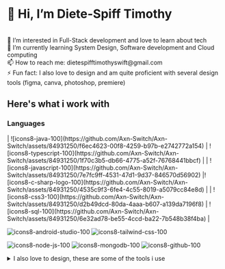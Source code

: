 <h1>👋 Hi, I’m Diete-Spiff Timothy</h1> <br>
👀 I’m interested in Full-Stack development and love to learn about tech <br>
🌱 I’m currently learning System Design, Software development and Cloud computing<br>
📫 How to reach me: dietespifftimothyswift@gmail.com<br>
⚡ Fun fact: I also love to design and am quite proficient with several design tools (figma, canva, photoshop, premiere)<br>


<h2>Here's what i work with</h2>

<h3>Languages</h3>
| ![icons8-java-100](https://github.com/Axn-Switch/Axn-Switch/assets/84931250/f6ec4623-00f8-4259-b97b-e2742772a154) | ![icons8-typescript-100](https://github.com/Axn-Switch/Axn-Switch/assets/84931250/1f70c3b5-db66-4775-a52f-76768441bbcf) |             
| ![icons8-javascript-100](https://github.com/Axn-Switch/Axn-Switch/assets/84931250/7e7fc9ff-4531-47d1-9d37-846570d56902) |![icons8-c-sharp-logo-100](https://github.com/Axn-Switch/Axn-Switch/assets/84931250/4535c9f3-6fe4-4c55-8019-a5079cc84e8d) |
| ![icons8-css3-100](https://github.com/Axn-Switch/Axn-Switch/assets/84931250/d2b49dcd-80da-4aaa-b607-a139da7196f8) | ![icons8-sql-100](https://github.com/Axn-Switch/Axn-Switch/assets/84931250/6e32ad78-be55-4ccd-ba22-7b548b38f4ba) |

![icons8-android-studio-100](https://github.com/Axn-Switch/Axn-Switch/assets/84931250/34ae434f-7b22-42f8-80db-0e503e9df9e4)
![icons8-tailwind-css-100](https://github.com/Axn-Switch/Axn-Switch/assets/84931250/673dac72-1895-427f-b262-7b93ce0ee241)

![icons8-node-js-100](https://github.com/Axn-Switch/Axn-Switch/assets/84931250/ff0b9512-20a5-4ac8-9fc9-fc73a2dfe43a)
![icons8-mongodb-100](https://github.com/Axn-Switch/Axn-Switch/assets/84931250/05a75b54-3a9b-4bb9-90dd-e884adad754d)
![icons8-github-100](https://github.com/Axn-Switch/Axn-Switch/assets/84931250/9a86b59a-0666-4ca5-bd4d-41ae85f41c90)



<details>

<summary>I also love to design, these are some of the tools i use</summary>
  
  <img src='https://github.com/Axn-Switch/Axn-Switch/assets/84931250/30617a9a-9695-474c-8861-89048682e2a2' width='40px'/>
  <img src='https://github.com/Axn-Switch/Axn-Switch/assets/84931250/e2c72b14-c194-417d-bd32-867f2e304fbf' width='40px'/>
  <img src='https://github.com/Axn-Switch/Axn-Switch/assets/84931250/e05f82c4-908a-4ce4-bf65-e488713d4214' width='40px'/>
  <img src='https://github.com/Axn-Switch/Axn-Switch/assets/84931250/be8607c2-b342-4f08-98ec-3bf2e4f99890' width='40px'/>



</details>

<!-- ![Timothy's stats](https://github-readme-stats.vercel.app/api?username=Axn-Switch&theme=dark&show_icons=true) -->

<!--
**Axn-Switch/Axn-Switch** is a ✨ _special_ ✨ repository because its `README.md` (this file) appears on your GitHub profile.

Here are some ideas to get you started:

- 🔭 I’m currently working on ...
- 🌱 I’m currently learning ...
- 👯 I’m looking to collaborate on ...
- 🤔 I’m looking for help with ...
- 💬 Ask me about ...
- 📫 How to reach me: ...
- 😄 Pronouns: ...
- ⚡ Fun fact: ...
-->
